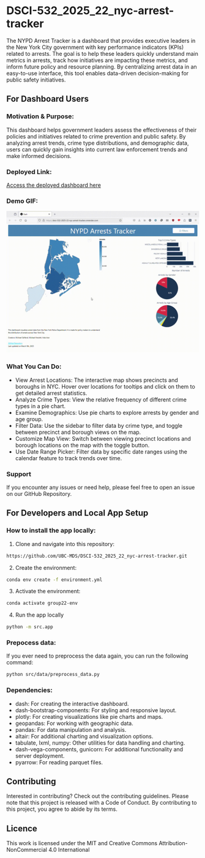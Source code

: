 # DSCI-532_2025_22_nyc-arrest-tracker

The NYPD Arrest Tracker is a dashboard that provides executive leaders in the New York City government with key performance indicators (KPIs) related to arrests. The goal is to help these leaders quickly understand main metrics in arrests, track how initiatives are impacting these metrics, and inform future policy and resource planning. By centralizing arrest data in an easy-to-use interface, this tool enables data-driven decision-making for public safety initiatives.

## For Dashboard Users

### Motivation & Purpose: 

This dashboard helps government leaders assess the effectiveness of their policies and initiatives related to crime prevention and public safety. By analyzing arrest trends, crime type distributions, and demographic data, users can quickly gain insights into current law enforcement trends and make informed decisions.


### Deployed Link:

[Access the deployed dashboard here](https://dsci-532-2025-22-nyc-arrest-tracker.onrender.com/)

### Demo GIF:

![Check out the demo GIF here to see the dashboard in action.](img/demo.gif)


### What You Can Do: 

- View Arrest Locations: The interactive map shows precincts and boroughs in NYC. Hover over locations for tooltips and click on them to get detailed arrest statistics.
- Analyze Crime Types: View the relative frequency of different crime types in a pie chart.
- Examine Demographics: Use pie charts to explore arrests by gender and age group.
- Filter Data: Use the sidebar to filter data by crime type, and toggle between precinct and borough views on the map.
- Customize Map View: Switch between viewing precinct locations and borough locations on the map with the toggle button.
- Use Date Range Picker: Filter data by specific date ranges using the calendar feature to track trends over time.


### Support

If you encounter any issues or need help, please feel free to open an issue on our GitHub Repository.


## For Developers and Local App Setup

### How to install the app locally:

1. Clone and navigate into this repository:

```bash
https://github.com/UBC-MDS/DSCI-532_2025_22_nyc-arrest-tracker.git
````

2. Create the environment: 

```bash
conda env create -f environment.yml
```

3. Activate the environment: 

```bash
conda activate group22-env
```

4. Run the app locally

```bash
python -m src.app
```

### Prepocess data:

If you ever need to preprocess the data again, you can run the following command:

```bash
python src/data/preprocess_data.py
```

### Dependencies:

- dash: For creating the interactive dashboard.
- dash-bootstrap-components: For styling and responsive layout.
- plotly: For creating visualizations like pie charts and maps.
- geopandas: For working with geographic data.
- pandas: For data manipulation and analysis.
- altair: For additional charting and visualization options.
- tabulate, lxml, numpy: Other utilities for data handling and charting.
- dash-vega-components, gunicorn: For additional functionality and server deployment.
- pyarrow: For reading parquet files.

## Contributing 

Interested in contributing? Check out the contributing guidelines. Please note that this project is released with a Code of Conduct. By contributing to this project, you agree to abide by its terms.

## Licence 

This work is licensed under the MIT and Creative Commons Attribution-NonCommercial 4.0 International 
